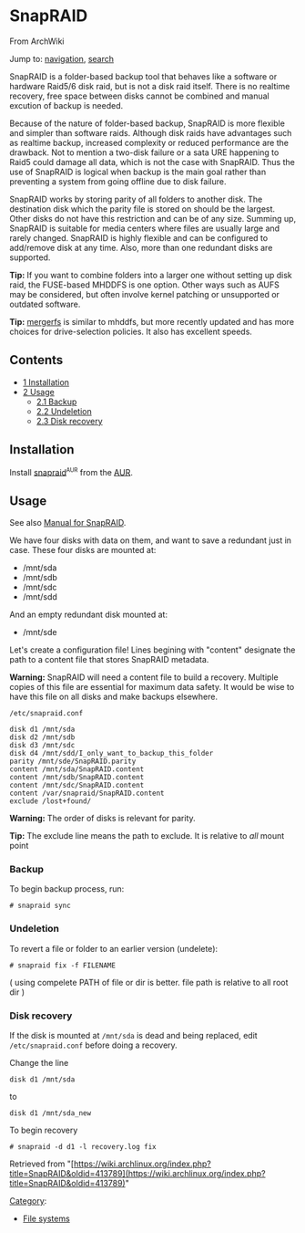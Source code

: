# SnapRAID

From ArchWiki

Jump to: [navigation](#column-one), [search](#searchInput)

SnapRAID is a folder-based backup tool that behaves like a software or hardware Raid5/6 disk raid, but is not a disk raid itself. There is no realtime recovery, free space between disks cannot be combined and manual excution of backup is needed.

Because of the nature of folder-based backup, SnapRAID is more flexible and simpler than software raids. Although disk raids have advantages such as realtime backup, increased complexity or reduced performance are the drawback. Not to mention a two-disk failure or a sata URE happening to Raid5 could damage all data, which is not the case with SnapRAID. Thus the use of SnapRAID is logical when backup is the main goal rather than preventing a system from going offline due to disk failure.

SnapRAID works by storing parity of all folders to another disk. The destination disk which the parity file is stored on should be the largest. Other disks do not have this restriction and can be of any size. Summing up, SnapRAID is suitable for media centers where files are usually large and rarely changed. SnapRAID is highly flexible and can be configured to add/remove disk at any time. Also, more than one redundant disks are supported.

**Tip:** If you want to combine folders into a larger one without setting up disk raid, the FUSE-based MHDDFS is one option. Other ways such as AUFS may be considered, but often involve kernel patching or unsupported or outdated software.

**Tip:** [mergerfs](https://aur.archlinux.org/packages/mergerfs/) is similar to mhddfs, but more recently updated and has more choices for drive-selection policies. It also has excellent speeds.

## Contents

*   [1 Installation](#Installation)
*   [2 Usage](#Usage)
    *   [2.1 Backup](#Backup)
    *   [2.2 Undeletion](#Undeletion)
    *   [2.3 Disk recovery](#Disk_recovery)

## Installation

Install [snapraid](https://aur.archlinux.org/packages/snapraid/)<sup><small>AUR</small></sup> from the [AUR](/index.php/AUR "AUR").

## Usage

See also [Manual for SnapRAID](http://snapraid.sourceforge.net/manual.html).

We have four disks with data on them, and want to save a redundant just in case. These four disks are mounted at:

*   /mnt/sda
*   /mnt/sdb
*   /mnt/sdc
*   /mnt/sdd

And an empty redundant disk mounted at:

*   /mnt/sde

Let's create a configuration file! Lines begining with "content" designate the path to a content file that stores SnapRAID metadata.

**Warning:** SnapRAID will need a content file to build a recovery. Multiple copies of this file are essential for maximum data safety. It would be wise to have this file on all disks and make backups elsewhere.

 `/etc/snapraid.conf` 

```
disk d1 /mnt/sda
disk d2 /mnt/sdb
disk d3 /mnt/sdc
disk d4 /mnt/sdd/I_only_want_to_backup_this_folder
parity /mnt/sde/SnapRAID.parity
content /mnt/sda/SnapRAID.content
content /mnt/sdb/SnapRAID.content
content /mnt/sdc/SnapRAID.content
content /var/snapraid/SnapRAID.content
exclude /lost+found/

```

**Warning:** The order of disks is relevant for parity.

**Tip:** The exclude line means the path to exclude. It is relative to _all_ mount point

### Backup

To begin backup process, run:

```
# snapraid sync

```

### Undeletion

To revert a file or folder to an earlier version (undelete):

```
# snapraid fix -f FILENAME

```

( using compelete PATH of file or dir is better. file path is relative to all root dir )

### Disk recovery

If the disk is mounted at `/mnt/sda` is dead and being replaced, edit `/etc/snapraid.conf` before doing a recovery.

Change the line

```
disk d1 /mnt/sda

```

to

```
disk d1 /mnt/sda_new

```

To begin recovery

```
# snapraid -d d1 -l recovery.log fix

```

Retrieved from "[https://wiki.archlinux.org/index.php?title=SnapRAID&oldid=413789](https://wiki.archlinux.org/index.php?title=SnapRAID&oldid=413789)"

[Category](/index.php/Special:Categories "Special:Categories"):

*   [File systems](/index.php/Category:File_systems "Category:File systems")